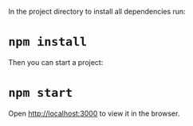 In the project directory to install all dependencies run:
# `npm install`

Then you can start a project:
# `npm start`

Open [http://localhost:3000](http://localhost:3000) to view it in the browser.
